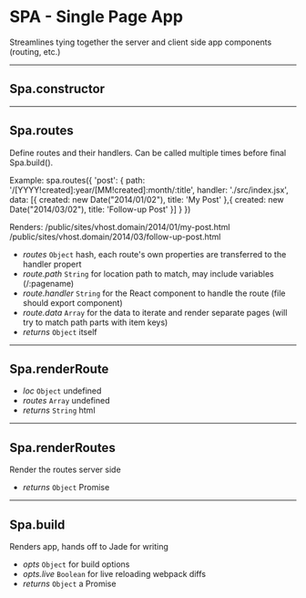 # SPA - Single Page App

Streamlines tying together the server and client side app components (routing, etc.)


****

## Spa.constructor

****

## Spa.routes

Define routes and their handlers. Can be called multiple times before final Spa.build().

Example:
     spa.routes({
         'post': {
             path:       '/[YYYY!created]:year/[MM!created]:month/:title',
             handler:    './src/index.jsx',
             data: [{
                 created:    new Date("2014/01/02"),
                 title:      'My Post'
             },{
                 created:    new Date("2014/03/02"),
                 title:      'Follow-up Post'
             }]
         }
     })

Renders:
     /public/sites/vhost.domain/2014/01/my-post.html
     /public/sites/vhost.domain/2014/03/follow-up-post.html

*	*routes* `Object` hash, each route's own properties are transferred to the handler propert
*	*route.path* `String` for location path to match, may include variables (/:pagename)
*	*route.handler* `String` for the React component to handle the route (file should export component)
*	*route.data* `Array` for the data to iterate and render separate pages (will try to match path parts with item keys)
*	*returns* `Object` itself

****

## Spa.renderRoute

*	*loc* `Object` undefined
*	*routes* `Array` undefined
*	*returns* `String` html

****

## Spa.renderRoutes

Render the routes server side

*	*returns* `Object` Promise

****

## Spa.build

Renders app, hands off to Jade for writing

*	*opts* `Object` for build options
*	*opts.live* `Boolean` for live reloading webpack diffs
*	*returns* `Object` a Promise